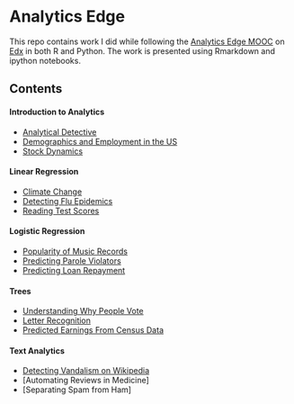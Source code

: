
Analytics Edge
===
This repo contains work I did while following the [Analytics Edge MOOC](https://www.edx.org/course/analytics-edge-mitx-15-071x-2) on [Edx](edx.org) in both R and Python.  The work is presented using Rmarkdown and ipython notebooks.

## Contents

#### Introduction to Analytics
* [Analytical Detective](https://github.com/JohnBobo/analytics_edge/tree/master/analytical_detective)
* [Demographics and Employment in the US](https://github.com/JohnBobo/analytics_edge/tree/master/demographics_and_employment_in_US)
* [Stock Dynamics](https://github.com/JohnBobo/analytics_edge/tree/master/stock_dynamics)

#### Linear Regression
* [Climate Change](https://github.com/JohnBobo/analytics_edge/tree/master/climate_change)
* [Detecting Flu Epidemics](https://github.com/JohnBobo/analytics_edge/tree/master/detecting_flu_epidemics)
* [Reading Test Scores](https://github.com/JohnBobo/analytics_edge/tree/master/reading_test_scores)

#### Logistic Regression
* [Popularity of Music Records](https://github.com/JohnBobo/analytics_edge/tree/master/popularity_of_music_records)
* [Predicting Parole Violators](https://github.com/JohnBobo/analytics_edge/tree/master/predicting_parole_violators)
* [Predicting Loan Repayment](https://github.com/JohnBobo/analytics_edge/tree/master/predicting_loan_repayment)

#### Trees
* [Understanding Why People Vote](https://github.com/JohnBobo/analytics_edge/tree/master/understanding_why_people_vote)
* [Letter Recognition](https://github.com/JohnBobo/analytics_edge/tree/master/letter_recognition)
* [Predicted Earnings From Census Data](https://github.com/JohnBobo/analytics_edge/tree/master/predicting_earnings_from_census_data)

#### Text Analytics
* [Detecting Vandalism on Wikipedia](https://github.com/JohnBobo/analytics_edge/tree/master/detecting_vandalism_on_wikipedia)
* [Automating Reviews in Medicine]
* [Separating Spam from Ham]
